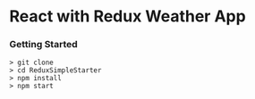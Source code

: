 # React with Redux Weather App

### Getting Started

```
> git clone 
> cd ReduxSimpleStarter
> npm install
> npm start
```

